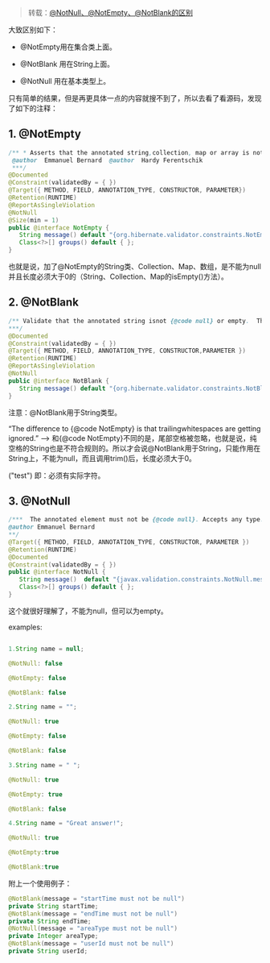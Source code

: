 > 转载：[@NotNull、@NotEmpty、@NotBlank的区别](https://www.jianshu.com/p/c9e71b241daa)

大致区别如下：

- @NotEmpty用在集合类上面。

- @NotBlank 用在String上面。

- @NotNull 用在基本类型上。

只有简单的结果，但是再更具体一点的内容就搜不到了，所以去看了看源码，发现了如下的注释：

## 1. @NotEmpty

```java
/** * Asserts that the annotated string,collection, map or array is not {**@code **null} or empty. 
 @author  Emmanuel Bernard  @author  Hardy Ferentschik
 ***/
@Documented
@Constraint(validatedBy = { })
@Target({ METHOD, FIELD, ANNOTATION_TYPE, CONSTRUCTOR, PARAMETER})
@Retention(RUNTIME)
@ReportAsSingleViolation
@NotNull
@Size(min = 1)
public @interface NotEmpty {
   String message() default "{org.hibernate.validator.constraints.NotEmpty.message}";
   Class<?>[] groups() default { };
}  
```

也就是说，加了@NotEmpty的String类、Collection、Map、数组，是不能为null并且长度必须大于0的（String、Collection、Map的isEmpty()方法）。

## 2. @NotBlank

```java
/** Validate that the annotated string isnot {@code null} or empty.  The difference to {@code NotEmpty}is that trailing whitespaces are getting ignored. @author Hardy Ferentschik 
***/
@Documented
@Constraint(validatedBy = { })
@Target({ METHOD, FIELD, ANNOTATION_TYPE, CONSTRUCTOR,PARAMETER })
@Retention(RUNTIME)
@ReportAsSingleViolation
@NotNull
public @interface NotBlank {
   String message() default "{org.hibernate.validator.constraints.NotBlank.message}";
}  
```

注意：@NotBlank用于String类型。

“The difference to {@code NotEmpty} is that trailingwhitespaces are getting ignored.” –> 和{@code NotEmpty}不同的是，尾部空格被忽略，也就是说，纯空格的String也是不符合规则的。所以才会说@NotBlank用于String，只能作用在String上，不能为null，而且调用trim()后，长度必须大于0。

("test") 即：必须有实际字符。

## 3. @NotNull

```java
/***  The annotated element must not be {@code null}. Accepts any type. 
@author Emmanuel Bernard 
**/
@Target({ METHOD, FIELD, ANNOTATION_TYPE, CONSTRUCTOR, PARAMETER })
@Retention(RUNTIME)
@Documented
@Constraint(validatedBy = { })
public @interface NotNull {
   String message()  default "{javax.validation.constraints.NotNull.message}";  
   Class<?>[] groups() default { };
}  
```

这个就很好理解了，不能为null，但可以为empty。

examples:

```java

1.String name = null;

@NotNull: false

@NotEmpty: false

@NotBlank: false

2.String name = "";

@NotNull: true

@NotEmpty: false

@NotBlank: false

3.String name = " ";

@NotNull: true

@NotEmpty: true

@NotBlank: false

4.String name = "Great answer!";

@NotNull: true

@NotEmpty:true

@NotBlank:true

```

附上一个使用例子：

```java
@NotBlank(message = "startTime must not be null")
private String startTime;
@NotBlank(message = "endTime must not be null")
private String endTime;
@NotNull(message = "areaType must not be null")
private Integer areaType;
@NotBlank(message = "userId must not be null")
private String userId;
```

